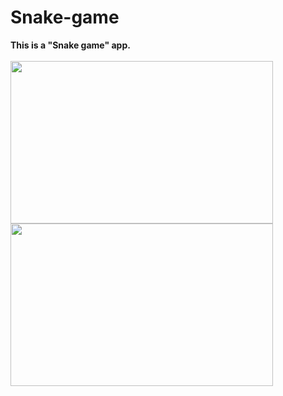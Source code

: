# Snake-game
<b>This is a "Snake game" app. </b>
<br><br>
<img src="https://github.com/shzehra93/Snake-game/assets/126316477/38f7aff1-8707-463e-bb45-ec0a08682764" height="260px" width="420px">
<img src="https://github.com/shzehra93/Snake-game/assets/126316477/83e63a7f-4091-4818-b41e-403a1c8b0828" height="260px" width="420px">
